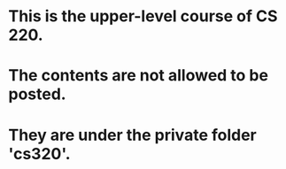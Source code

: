 # This is the upper-level course of CS 220.
# The contents are not allowed to be posted.
# They are under the private folder 'cs320'.
